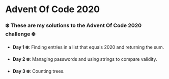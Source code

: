 # Advent Of Code 2020
### ❄️ These are my solutions to the Advent Of Code 2020 challenge ❄️

- **Day 1 ❄️**: Finding entries in a list that equals 2020 and returning the sum.

- **Day 2 ❄️**: Managing passwords and using strings to compare validity. 

- **Day 3 ❄️**: Counting trees. 

